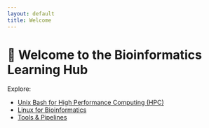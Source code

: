 ```yaml
---
layout: default
title: Welcome
---
```


# 👋 Welcome to the Bioinformatics Learning Hub

Explore:

- [Unix Bash for High Performance Computing (HPC)](./Unix)
- [Linux for Bioinformatics](./linux)
- [Tools & Pipelines](./tools)
